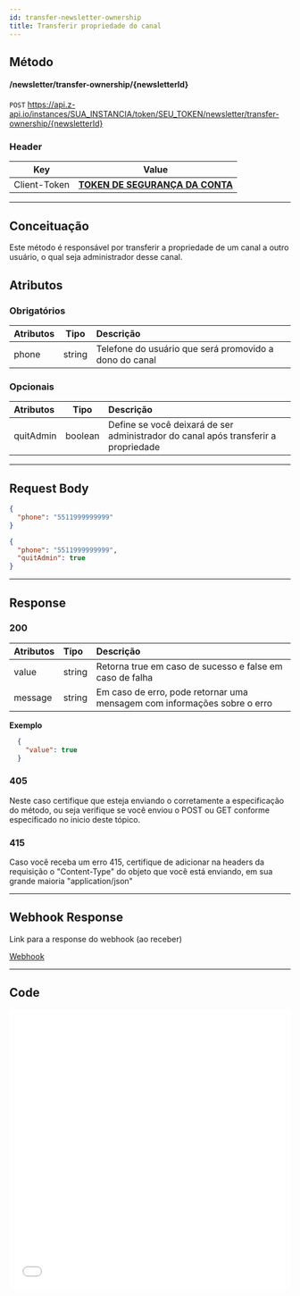```yaml
---
id: transfer-newsletter-ownership
title: Transferir propriedade do canal
---
```


## Método

#### /newsletter/transfer-ownership/{newsletterId}

`POST` https://api.z-api.io/instances/SUA_INSTANCIA/token/SEU_TOKEN/newsletter/transfer-ownership/{newsletterId}

### Header

|      Key       |            Value            |
| :------------: |     :-----------------:     |
|  Client-Token  | **[TOKEN DE SEGURANÇA DA CONTA](../security/client-token)** |
---

## Conceituação

Este método é responsável por transferir a propriedade de um canal a outro usuário, o qual seja administrador desse canal.

## Atributos

### Obrigatórios

| Atributos | Tipo      | Descrição      |
| :-------- | :-------: | :------------- |
|  phone    |  string   | Telefone do usuário que será promovido a dono do canal |

### Opcionais

| Atributos   | Tipo      | Descrição      |
| :---------- | :-------: | :------------- |
|  quitAdmin  |  boolean  | Define se você deixará de ser administrador do canal após transferir a propriedade |

---

## Request Body

```json
{
  "phone": "5511999999999"
}
```

```json
{
  "phone": "5511999999999",
  "quitAdmin": true
}
```

---

## Response

### 200

| Atributos          | Tipo        | Descrição                                                    |
| :----------------- | :---------- | :----------------------------------------------------------- |
| value   | string     | Retorna true em caso de sucesso e false em caso de falha  |
| message | string     | Em caso de erro, pode retornar uma mensagem com informações sobre o erro  |

**Exemplo**

```json
  {
    "value": true
  }
```

### 405

Neste caso certifique que esteja enviando o corretamente a especificação do método, ou seja verifique se você enviou o POST ou GET conforme especificado no inicio deste tópico.

### 415

Caso você receba um erro 415, certifique de adicionar na headers da requisição o "Content-Type" do objeto que você está enviando, em sua grande maioria "application/json"

---

## Webhook Response

Link para a response do webhook (ao receber)

[Webhook](../webhooks/on-message-received#response)

---

## Code

<iframe src="//api.apiembed.com/?source=https://raw.githubusercontent.com/Z-API/z-api-docs/main/json-examples/transfer-newsletter-ownership.json&targets=all" frameborder="0" scrolling="no" width="100%" height="500px" seamless></iframe>
